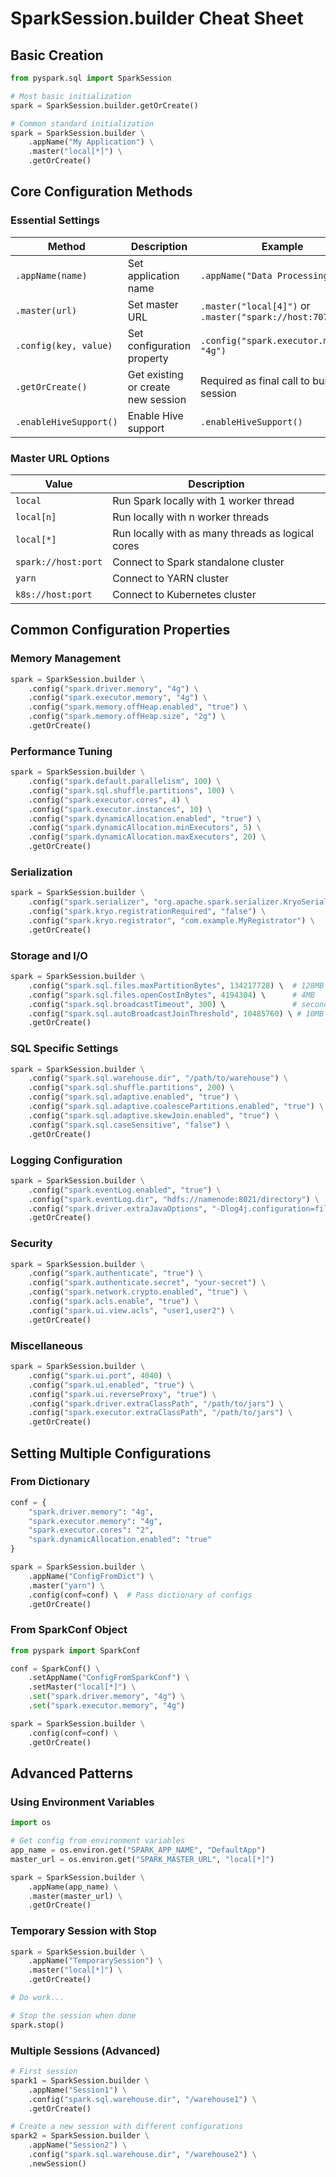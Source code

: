 # SparkSession.builder Cheat Sheet

## Basic Creation
```python
from pyspark.sql import SparkSession

# Most basic initialization
spark = SparkSession.builder.getOrCreate()

# Common standard initialization
spark = SparkSession.builder \
    .appName("My Application") \
    .master("local[*]") \
    .getOrCreate()
```

## Core Configuration Methods

### Essential Settings
| Method | Description | Example |
|--------|-------------|---------|
| `.appName(name)` | Set application name | `.appName("Data Processing App")` |
| `.master(url)` | Set master URL | `.master("local[4]")` or `.master("spark://host:7077")` |
| `.config(key, value)` | Set configuration property | `.config("spark.executor.memory", "4g")` |
| `.getOrCreate()` | Get existing or create new session | Required as final call to build the session |
| `.enableHiveSupport()` | Enable Hive support | `.enableHiveSupport()` |

### Master URL Options
| Value | Description |
|-------|-------------|
| `local` | Run Spark locally with 1 worker thread |
| `local[n]` | Run locally with n worker threads |
| `local[*]` | Run locally with as many threads as logical cores |
| `spark://host:port` | Connect to Spark standalone cluster |
| `yarn` | Connect to YARN cluster |
| `k8s://host:port` | Connect to Kubernetes cluster |

## Common Configuration Properties

### Memory Management
```python
spark = SparkSession.builder \
    .config("spark.driver.memory", "4g") \
    .config("spark.executor.memory", "4g") \
    .config("spark.memory.offHeap.enabled", "true") \
    .config("spark.memory.offHeap.size", "2g") \
    .getOrCreate()
```

### Performance Tuning
```python
spark = SparkSession.builder \
    .config("spark.default.parallelism", 100) \
    .config("spark.sql.shuffle.partitions", 100) \
    .config("spark.executor.cores", 4) \
    .config("spark.executor.instances", 10) \
    .config("spark.dynamicAllocation.enabled", "true") \
    .config("spark.dynamicAllocation.minExecutors", 5) \
    .config("spark.dynamicAllocation.maxExecutors", 20) \
    .getOrCreate()
```

### Serialization
```python
spark = SparkSession.builder \
    .config("spark.serializer", "org.apache.spark.serializer.KryoSerializer") \
    .config("spark.kryo.registrationRequired", "false") \
    .config("spark.kryo.registrator", "com.example.MyRegistrator") \
    .getOrCreate()
```

### Storage and I/O
```python
spark = SparkSession.builder \
    .config("spark.sql.files.maxPartitionBytes", 134217728) \  # 128MB
    .config("spark.sql.files.openCostInBytes", 4194304) \      # 4MB
    .config("spark.sql.broadcastTimeout", 300) \               # seconds
    .config("spark.sql.autoBroadcastJoinThreshold", 10485760) \ # 10MB
    .getOrCreate()
```

### SQL Specific Settings
```python
spark = SparkSession.builder \
    .config("spark.sql.warehouse.dir", "/path/to/warehouse") \
    .config("spark.sql.shuffle.partitions", 200) \
    .config("spark.sql.adaptive.enabled", "true") \
    .config("spark.sql.adaptive.coalescePartitions.enabled", "true") \
    .config("spark.sql.adaptive.skewJoin.enabled", "true") \
    .config("spark.sql.caseSensitive", "false") \
    .getOrCreate()
```

### Logging Configuration
```python
spark = SparkSession.builder \
    .config("spark.eventLog.enabled", "true") \
    .config("spark.eventLog.dir", "hdfs://namenode:8021/directory") \
    .config("spark.driver.extraJavaOptions", "-Dlog4j.configuration=file:log4j.properties") \
    .getOrCreate()
```

### Security
```python
spark = SparkSession.builder \
    .config("spark.authenticate", "true") \
    .config("spark.authenticate.secret", "your-secret") \
    .config("spark.network.crypto.enabled", "true") \
    .config("spark.acls.enable", "true") \
    .config("spark.ui.view.acls", "user1,user2") \
    .getOrCreate()
```

### Miscellaneous
```python
spark = SparkSession.builder \
    .config("spark.ui.port", 4040) \
    .config("spark.ui.enabled", "true") \
    .config("spark.ui.reverseProxy", "true") \
    .config("spark.driver.extraClassPath", "/path/to/jars") \
    .config("spark.executor.extraClassPath", "/path/to/jars") \
    .getOrCreate()
```

## Setting Multiple Configurations

### From Dictionary
```python
conf = {
    "spark.driver.memory": "4g",
    "spark.executor.memory": "4g",
    "spark.executor.cores": "2",
    "spark.dynamicAllocation.enabled": "true"
}

spark = SparkSession.builder \
    .appName("ConfigFromDict") \
    .master("yarn") \
    .config(conf=conf) \  # Pass dictionary of configs
    .getOrCreate()
```

### From SparkConf Object
```python
from pyspark import SparkConf

conf = SparkConf() \
    .setAppName("ConfigFromSparkConf") \
    .setMaster("local[*]") \
    .set("spark.driver.memory", "4g") \
    .set("spark.executor.memory", "4g")

spark = SparkSession.builder \
    .config(conf=conf) \
    .getOrCreate()
```

## Advanced Patterns

### Using Environment Variables
```python
import os

# Get config from environment variables
app_name = os.environ.get("SPARK_APP_NAME", "DefaultApp")
master_url = os.environ.get("SPARK_MASTER_URL", "local[*]")

spark = SparkSession.builder \
    .appName(app_name) \
    .master(master_url) \
    .getOrCreate()
```

### Temporary Session with Stop
```python
spark = SparkSession.builder \
    .appName("TemporarySession") \
    .master("local[*]") \
    .getOrCreate()

# Do work...

# Stop the session when done
spark.stop()
```

### Multiple Sessions (Advanced)
```python
# First session
spark1 = SparkSession.builder \
    .appName("Session1") \
    .config("spark.sql.warehouse.dir", "/warehouse1") \
    .getOrCreate()

# Create a new session with different configurations
spark2 = SparkSession.builder \
    .appName("Session2") \
    .config("spark.sql.warehouse.dir", "/warehouse2") \
    .newSession()
```
